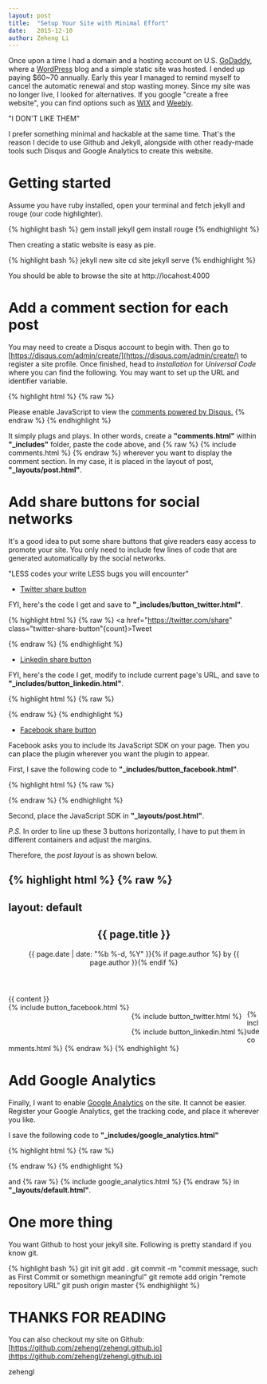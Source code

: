 ```yaml
---
layout: post
title:  "Setup Your Site with Minimal Effort"
date:   2015-12-10
author: Zeheng Li
---
```

Once upon a time I had a domain and a hosting account on U.S. [GoDaddy](https://www.godaddy.com/), where a [WordPress](https://wordpress.org/) blog and a simple static site was hosted. I ended up paying $60~70 annually. Early this year I managed to remind myself to cancel the automatic renewal and stop wasting money. Since my site was no longer live, I looked for alternatives. If you google "create a free website", you can find options such as [WIX](http://www.wix.com/) and [Weebly](http://www.weebly.com/).

"I DON'T LIKE THEM"

I prefer something minimal and hackable at the same time. That's the reason I decide to use Github and Jekyll, alongside with other ready-made tools such Disqus and Google Analytics to create this website.

# Getting started

Assume you have ruby installed, open your terminal and fetch jekyll and rouge (our code highlighter).

{% highlight bash %}
gem install jekyll
gem install rouge
{% endhighlight %}

Then creating a static website is easy as pie.

{% highlight bash %}
jekyll new site
cd site
jekyll serve
{% endhighlight %}

You should be able to browse the site at http://locahost:4000

# Add a comment section for each post

You may need to create a Disqus account to begin with. Then go to [https://disqus.com/admin/create/](https://disqus.com/admin/create/) to register a site profile. Once finished, head to *installation* for *Universal Code* where you can find the following. You may want to set up the URL and identifier variable.

{% highlight html %} {% raw %}
<div id="disqus_thread"></div>
<script>
/**
* RECOMMENDED CONFIGURATION VARIABLES: EDIT AND UNCOMMENT THE SECTION BELOW TO INSERT DYNAMIC VALUES FROM YOUR PLATFORM OR CMS.
* LEARN WHY DEFINING THESE VARIABLES IS IMPORTANT: https://disqus.com/admin/universalcode/#configuration-variables
*/

var disqus_config = function () {
this.page.url = "{{site.url}}{{page.url}}"; // Replace PAGE_URL with your page's canonical URL variable
this.page.identifier = "{{page.id}}"; // Replace PAGE_IDENTIFIER with your page's unique identifier variable
};

(function() { // DON'T EDIT BELOW THIS LINE
var d = document, s = d.createElement('script');

s.src = '//zehengl.disqus.com/embed.js';

s.setAttribute('data-timestamp', +new Date());
(d.head || d.body).appendChild(s);
})();
</script>
<noscript>Please enable JavaScript to view the <a href="https://disqus.com/?ref_noscript" rel="nofollow">comments powered by Disqus.</a></noscript>
{% endraw %} {% endhighlight %}

It simply plugs and plays. In other words, create a **"comments.html"** within **"_includes"** folder, paste the code above, and {% raw %} {% include comments.html %} {% endraw %} wherever you want to display the comment section. In my case, it is placed in the layout of post, **"_layouts/post.html"**.

# Add share buttons for social networks

It's a good idea to put some share buttons that give readers easy access to promote your site. You only need to include few lines of code that are generated automatically by the social networks. 

"LESS codes your write LESS bugs you will encounter"

* [Twitter share button][2]

FYI, here's the code I get and save to **"_includes/button_twitter.html"**.

{% highlight html %} {% raw %}
<a href="https://twitter.com/share" class="twitter-share-button"{count}>Tweet</a>
<script>!function(d,s,id){var js,fjs=d.getElementsByTagName(s)[0],p=/^http:/.test(d.location)?'http':'https';if(!d.getElementById(id)){js=d.createElement(s);js.id=id;js.src=p+'://platform.twitter.com/widgets.js';fjs.parentNode.insertBefore(js,fjs);}}(document, 'script', 'twitter-wjs');</script>
{% endraw %} {% endhighlight %}

* [Linkedin share button][3]

FYI, here's the code I get, modify to include current page's URL, and save to **"_includes/button_linkedin.html"**.
  
{% highlight html %} {% raw %}
<script src="//platform.linkedin.com/in.js" type="text/javascript"> lang: en_US</script>
<script type="IN/Share" data-url="{{site.url}}{{page.url}}"></script>
{% endraw %} {% endhighlight %}

* [Facebook share button][1]

Facebook asks you to include its JavaScript SDK on your page. Then you can place the plugin wherever you want the plugin to appear.

First, I save the following code to **"_includes/button_facebook.html"**.

{% highlight html %} {% raw %}
<div class="fb-share-button" data-href="{{site.url}}{{page.url}}" data-layout="button"></div>
{% endraw %} {% endhighlight %} 

Second, place the JavaScript SDK in **"_layouts/post.html"**.

*P.S.* In order to line up these 3 buttons horizontally, I have to put them in different containers and adjust the margins.

Therefore, the *post layout* is as shown below.

{% highlight html %} {% raw %}
---
layout: default
---
<div id="fb-root"></div>
<script>(function(d, s, id) {
var js, fjs = d.getElementsByTagName(s)[0];
if (d.getElementById(id)) return;
js = d.createElement(s); js.id = id;
js.src = "//connect.facebook.net/en_US/sdk.js#xfbml=1&version=v2.5";
fjs.parentNode.insertBefore(js, fjs);
}(document, 'script', 'facebook-jssdk'));</script>

<article class="post" itemscope itemtype="http://schema.org/BlogPosting">

<header class="post-header">
  <h1 class="post-title" itemprop="name headline">{{ page.title }}</h1>
  <p class="post-meta"><time datetime="{{ page.date | date_to_xmlschema }}" itemprop="datePublished">{{ page.date | date: "%b %-d, %Y" }}</time>{% if page.author %} by <span itemprop="author" itemscope itemtype="http://schema.org/Person"><span itemprop="name">{{ page.author }}</span></span>{% endif %}</p>
</header>

<div class="post-content" itemprop="articleBody">
  {{ content }}
</div>

</article>

<div style="float:left"> 
{% include button_facebook.html %}
</div>

<div style="float:left;margin-left:4px; margin-top:4px" >

{% include button_twitter.html %}

{% include button_linkedin.html %}

</div>

{% include comments.html %}
{% endraw %} {% endhighlight %}

[1]: https://developers.facebook.com/docs/plugins/share-button

[2]: https://about.twitter.com/resources/buttons

[3]: https://developer.linkedin.com/plugins/share

# Add Google Analytics

Finally, I want to enable [Google Analytics](https://www.google.com/analytics/) on the site. It cannot be easier. Register your Google Analytics, get the tracking code, and place it wherever you like.

I save the following code to **"_includes/google_analytics.html"** 

{% highlight html %} {% raw %}
<script>
  (function(i,s,o,g,r,a,m){i['GoogleAnalyticsObject']=r;i[r]=i[r]||function(){
  (i[r].q=i[r].q||[]).push(arguments)},i[r].l=1*new Date();a=s.createElement(o),
  m=s.getElementsByTagName(o)[0];a.async=1;a.src=g;m.parentNode.insertBefore(a,m)
  })(window,document,'script','//www.google-analytics.com/analytics.js','ga');

  ga('create', 'my_tracking_id', 'auto');
  ga('send', 'pageview');

</script>
{% endraw %} {% endhighlight %}

and {% raw %} {% include google_analytics.html %} {% endraw %} in **"_layouts/default.html"**.

# One more thing

You want Github to host your jekyll site. Following is pretty standard if you know git.

{% highlight bash %}
git init
git add .
git commit -m "commit message, such as First Commit or somethign meaningful"
git remote add origin "remote repository URL"
git push origin master
{% endhighlight %}

# THANKS FOR READING

You can also checkout my site on Github: [https://github.com/zehengl/zehengl.github.io](https://github.com/zehengl/zehengl.github.io)

zehengl

